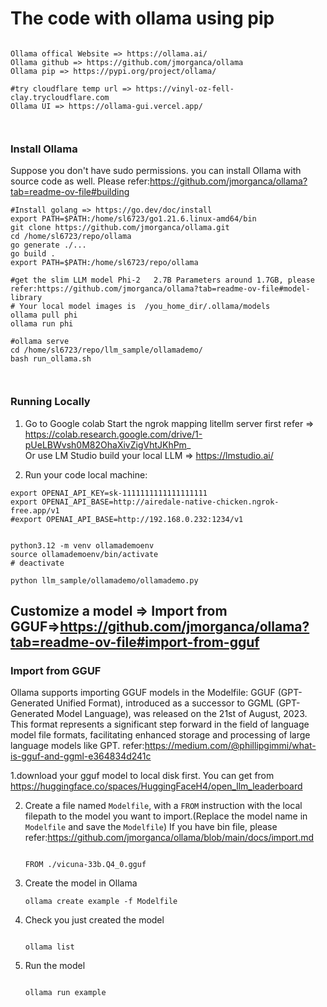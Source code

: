 # The code with ollama using pip

```

Ollama offical Website => https://ollama.ai/
Ollama github => https://github.com/jmorganca/ollama
Ollama pip => https://pypi.org/project/ollama/

#try cloudflare temp url => https://vinyl-oz-fell-clay.trycloudflare.com
Ollama UI => https://ollama-gui.vercel.app/



```

### Install Ollama

Suppose you don't have sudo permissions. you can install Ollama with source code as well. Please refer:https://github.com/jmorganca/ollama?tab=readme-ov-file#building

```
#Install golang => https://go.dev/doc/install
export PATH=$PATH:/home/sl6723/go1.21.6.linux-amd64/bin
git clone https://github.com/jmorganca/ollama.git
cd /home/sl6723/repo/ollama
go generate ./...
go build .
export PATH=$PATH:/home/sl6723/repo/ollama

#get the slim LLM model Phi-2	2.7B Parameters around 1.7GB, please refer:https://github.com/jmorganca/ollama?tab=readme-ov-file#model-library
# Your local model images is  /you_home_dir/.ollama/models
ollama pull phi
ollama run phi

#ollama serve
cd /home/sl6723/repo/llm_sample/ollamademo/
bash run_ollama.sh



```



### Running Locally 

1. Go to Google colab Start the ngrok mapping litellm server first refer => https://colab.research.google.com/drive/1-pUeLBWvsh0M82OhaXivZigVhtJKhPm_   
Or use LM Studio build your local LLM => https://lmstudio.ai/


2. Run your code local machine:
```
export OPENAI_API_KEY=sk-1111111111111111111
export OPENAI_API_BASE=http://airedale-native-chicken.ngrok-free.app/v1
#export OPENAI_API_BASE=http://192.168.0.232:1234/v1


python3.12 -m venv ollamademoenv
source ollamademoenv/bin/activate
# deactivate

python llm_sample/ollamademo/ollamademo.py

```



## Customize a model => Import from GGUF=>https://github.com/jmorganca/ollama?tab=readme-ov-file#import-from-gguf
### Import from GGUF  

Ollama supports importing GGUF models in the Modelfile:
GGUF (GPT-Generated Unified Format), introduced as a successor to GGML (GPT-Generated Model Language), was released on the 21st of August, 2023. This format represents a significant step forward in the field of language model file formats, facilitating enhanced storage and processing of large language models like GPT. refer:https://medium.com/@phillipgimmi/what-is-gguf-and-ggml-e364834d241c


1.download your gguf model to local disk first. You can get from https://huggingface.co/spaces/HuggingFaceH4/open_llm_leaderboard


2. Create a file named `Modelfile`, with a `FROM` instruction with the local filepath to the model you want to import.(Replace the model name in `Modelfile` and save the `Modelfile`)
If you have bin file,  please refer:https://github.com/jmorganca/ollama/blob/main/docs/import.md
   ```

   FROM ./vicuna-33b.Q4_0.gguf

   ```

3. Create the model in Ollama

   ```
   ollama create example -f Modelfile
   ```

4. Check you just created the model

   ```

   ollama list

   ```

5. Run the model

   ```

   ollama run example

   ```
   

